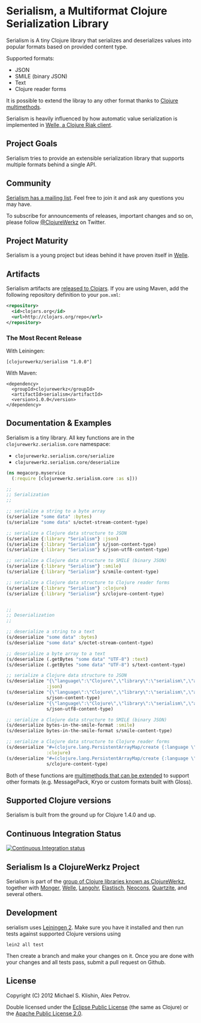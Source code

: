 # Serialism, a Multiformat Clojure Serialization Library

Serialism is A tiny Clojure library that serializes and deserializes values
into popular formats based on provided content type.

Supported formats:

 * JSON
 * SMILE (binary JSON)
 * Text
 * Clojure reader forms

It is possible to extend the libray to any other format thanks to [Clojure multimethods](http://clojure-doc.org/articles/language/polymorphism.html).

Serialism is heavily influenced by how automatic value serialization is implemented
in [Welle, a Clojure Riak client](http://clojureriak.info).


## Project Goals

Serialism tries to provide an extensible serialization library that supports
multiple formats behind a single API.


## Community

[Serialism has a mailing list](https://groups.google.com/forum/#!forum/clojure-serialism). Feel free to join it and ask any questions you may have.

To subscribe for announcements of releases, important changes and so on, please follow [@ClojureWerkz](https://twitter.com/#!/clojurewerkz) on Twitter.


## Project Maturity

Serialism is a young project but ideas behind it have proven itself in [Welle](http://clojureriak.info).



## Artifacts

Serialism artifacts are [released to Clojars](https://clojars.org/clojurewerkz/serialism). If you are using Maven, add the following repository
definition to your `pom.xml`:

``` xml
<repository>
  <id>clojars.org</id>
  <url>http://clojars.org/repo</url>
</repository>
```

### The Most Recent Release

With Leiningen:

    [clojurewerkz/serialism "1.0.0"]


With Maven:

    <dependency>
      <groupId>clojurewerkz</groupId>
      <artifactId>serialism</artifactId>
      <version>1.0.0</version>
    </dependency>



## Documentation & Examples

Serialism is a tiny library. All key functions are in the `clojurewerkz.serialism.core` namespace:

 * `clojurewerkz.serialism.core/serialize`
 * `clojurewerkz.serialism.core/deserialize`

``` clojure
(ns megacorp.myservice
  (:require [clojurewerkz.serialism.core :as s]))

;;
;; Serialization
;;

;; serialize a string to a byte array
(s/serialize "some data" :bytes)
(s/serialize "some data" s/octet-stream-content-type)

;; serialize a Clojure data structure to JSON
(s/serialize {:library "Serialism"} :json)
(s/serialize {:library "Serialism"} s/json-content-type)
(s/serialize {:library "Serialism"} s/json-utf8-content-type)

;; serialize a Clojure data structure to SMILE (binary JSON)
(s/serialize {:library "Serialism"} :smile)
(s/serialize {:library "Serialism"} s/smile-content-type)

;; serialize a Clojure data structure to Clojure reader forms
(s/serialize {:library "Serialism"} :clojure)
(s/serialize {:library "Serialism"} s/clojure-content-type)


;;
;; Deserialization
;;

;; deserialize a string to a text
(s/deserialize "some data" :bytes)
(s/deserialize "some data" s/octet-stream-content-type)

;; deserialize a byte array to a text
(s/deserialize (.getBytes "some data" "UTF-8") :text)
(s/deserialize (.getBytes "some data" "UTF-8") s/text-content-type)

;; serialize a Clojure data structure to JSON
(s/deserialize "{\"language\":\"Clojure\",\"library\":\"serialism\",\"authors\":[\"Michael\"]}"
               :json)
(s/deserialize "{\"language\":\"Clojure\",\"library\":\"serialism\",\"authors\":[\"Michael\"]}"
               s/json-content-type)
(s/deserialize "{\"language\":\"Clojure\",\"library\":\"serialism\",\"authors\":[\"Michael\"]}"
               s/json-utf8-content-type)

;; serialize a Clojure data structure to SMILE (binary JSON)
(s/deserialize bytes-in-the-smile-format :smile)
(s/deserialize bytes-in-the-smile-format s/smile-content-type)

;; serialize a Clojure data structure to Clojure reader forms
(s/deserialize "#=(clojure.lang.PersistentArrayMap/create {:language \"Clojure\", :library \"serialism\", :authors [\"Michael\"]})"
               :clojure)
(s/deserialize "#=(clojure.lang.PersistentArrayMap/create {:language \"Clojure\", :library \"serialism\", :authors [\"Michael\"]})"
               s/clojure-content-type)
```

Both of these functions are [multimethods that can be extended](http://clojure-doc.org/articles/language/polymorphism.html) to support other
formats (e.g. MessagePack, Kryo or custom formats built with Gloss).


## Supported Clojure versions

Serialism is built from the ground up for Clojure 1.4.0 and up.


## Continuous Integration Status

[![Continuous Integration status](https://secure.travis-ci.org/clojurewerkz/serialism.png)](http://travis-ci.org/clojurewerkz/serialism)



## Serialism Is a ClojureWerkz Project

Serialism is part of the [group of Clojure libraries known as ClojureWerkz](http://clojurewerkz.org), together with
[Monger](http://clojuremongodb.info), [Welle](http://clojureriak.info), [Langohr](https://github.com/michaelklishin/langohr), [Elastisch](https://github.com/clojurewerkz/elastisch), [Neocons](http://clojureneo4j.info), [Quartzite](https://github.com/michaelklishin/quartzite), and several others.


## Development

serialism uses [Leiningen 2](https://github.com/technomancy/leiningen/blob/master/doc/TUTORIAL.md). Make sure you have it installed and then run tests against
supported Clojure versions using

    lein2 all test

Then create a branch and make your changes on it. Once you are done with your changes and all tests pass, submit a pull request
on Github.



## License

Copyright (C) 2012 Michael S. Klishin, Alex Petrov.

Double licensed under the [Eclipse Public License](http://www.eclipse.org/legal/epl-v10.html) (the same as Clojure) or the [Apache Public License 2.0](http://www.apache.org/licenses/LICENSE-2.0.html).
